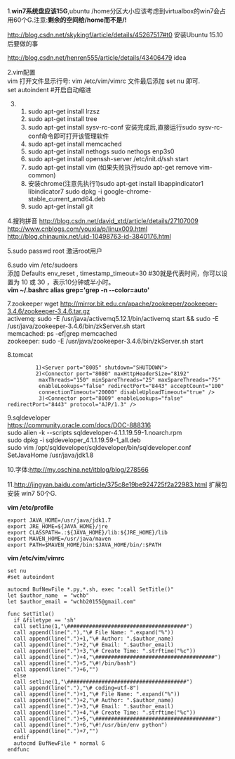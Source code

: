 1.**win7系统盘应该15G**,ubuntu /home分区大小应该考虑到virtualbox的win7会占用60个G.注意:**剩余的空间给/home而不是/!**  

http://blog.csdn.net/skykingf/article/details/45267517#t0   安装Ubuntu 15.10后要做的事  

http://blog.csdn.net/henren555/article/details/43406479  idea  

2.vim配置  
  vim 打开文件显示行号: vim  /etc/vim/vimrc 文件最后添加 set  nu 即可.  
  set autoindent	#开启自动缩进  

3.
   1. sudo apt-get install lrzsz  
   2. sudo apt-get install tree  
   3. sudo apt-get install sysv-rc-conf 安装完成后,直接运行sudo sysv-rc-conf命令即可打开该管理软件  
   4. sudo apt-get install memcached  
   5. sudo apt-get install nethogs  sudo nethogs enp3s0  
   6. sudo apt-get install openssh-server  /etc/init.d/ssh start  
   7. sudo apt-get install vim  (如果失败执行sudo apt-get remove vim-common)  
   8. 安装chrome(注意先执行1)sudo apt-get install libappindicator1 libindicator7  sudo dpkg -i google-chrome-stable_current_amd64.deb  
   9. sudo apt-get install git  

4.搜狗拼音  http://blog.csdn.net/david_xtd/article/details/27107009  http://www.cnblogs.com/youxia/p/linux009.html  
   http://blog.chinaunix.net/uid-10498763-id-3840176.html  

5.sudo passwd root  激活root用户  

6.sudo vim /etc/sudoers  
   添加    Defaults env_reset , timestamp_timeout=30   #30就是代表时间，你可以设置为 10 或 30 ，表示10分钟或半小时。  
    **vim ~/.bashrc    alias grep='grep -n  --color=auto'**  

7.zookeeper       wget http://mirror.bit.edu.cn/apache/zookeeper/zookeeper-3.4.6/zookeeper-3.4.6.tar.gz  
    activemq:         sudo  -E  /usr/java/activemq5.12.1/bin/activemq start  && sudo -E   /usr/java/zookeeper-3.4.6/bin/zkServer.sh start  
    memcached:    ps -ef|grep memcached  
    zookeeper:       sudo -E   /usr/java/zookeeper-3.4.6/bin/zkServer.sh start  	

8.tomcat  
```
         1)<Server port="8005" shutdown="SHUTDOWN"> 
         2)<Connector port="8080" maxHttpHeaderSize="8192"
          maxThreads="150" minSpareThreads="25" maxSpareThreads="75"
          enableLookups="false" redirectPort="8443" acceptCount="100"
          connectionTimeout="20000" disableUploadTimeout="true" /> 
          3)<Connector port="8009" enableLookups="false" redirectPort="8443" protocol="AJP/1.3" />
```
9.sqldeveloper  
    https://community.oracle.com/docs/DOC-888316   
    sudo alien -k --scripts sqldeveloper-4.1.1.19.59-1.noarch.rpm  
    sudo dpkg -i sqldeveloper_4.1.1.19.59-1_all.deb  
    sudo vim /opt/sqldeveloper/sqldeveloper/bin/sqldeveloper.conf  
    SetJavaHome /usr/java/jdk1.8  

10.字体:http://my.oschina.net/itblog/blog/278566  

11.http://jingyan.baidu.com/article/375c8e19be924725f2a22983.html  扩展包安装 win7  50个G.  

**vim /etc/profile**
```
export JAVA_HOME=/usr/java/jdk1.7  
export JRE_HOME=${JAVA_HOME}/jre  
export CLASSPATH=.:${JAVA_HOME}/lib:${JRE_HOME}/lib  
export MAVEN_HOME=/usr/java/maven
export PATH=$MAVEN_HOME/bin:$JAVA_HOME/bin/:$PATH
```
**vim /etc/vim/vimrc**
```shell
set nu 
#set autoindent

autocmd BufNewFile *.py,*.sh, exec ":call SetTitle()"
let $author_name  = "wchb"
let $author_email = "wchb20155@gmail.com"

func SetTitle()
  if &filetype == 'sh'
  call setline(1,"\######################################")
  call append(line("."),"\# File Name: ".expand("%"))
  call append(line(".")+1,"\# Author: ".$author_name)
  call append(line(".")+2,"\# Email: ".$author_email)
  call append(line(".")+3,"\# Create Time: ".strftime("%c"))
  call append(line(".")+4,"\######################################")
  call append(line(".")+5,"\#!/bin/bash")
  call append(line(".")+6,"")
  else
  call setline(1,"\######################################")
  call append(line("."),"\# coding=utf-8")
  call append(line(".")+1,"\# File Name: ".expand("%"))
  call append(line(".")+2,"\# Author: ".$author_name)
  call append(line(".")+3,"\# Email: ".$author_email)
  call append(line(".")+4,"\# Create Time: ".strftime("%c"))
  call append(line(".")+5,"\######################################")
  call append(line(".")+6,"\#!/usr/bin/env python")
  call append(line(".")+7,"")
  endif
  autocmd BufNewFile * normal G
endfunc
```

